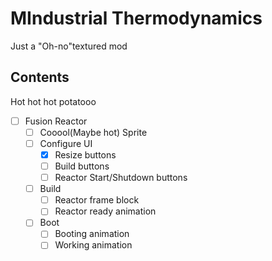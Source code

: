 # MIndustrial Thermodynamics
Just a "Oh-no"textured mod

## Contents
Hot hot hot potatooo

- [ ] Fusion Reactor
    - [ ] Cooool(Maybe hot) Sprite
    - [ ] Configure UI
        - [X] Resize buttons
        - [ ] Build buttons
        - [ ] Reactor Start/Shutdown buttons
    - [ ] Build
        - [ ] Reactor frame block
        - [ ] Reactor ready animation
    - [ ] Boot
        - [ ] Booting animation
        - [ ] Working animation
